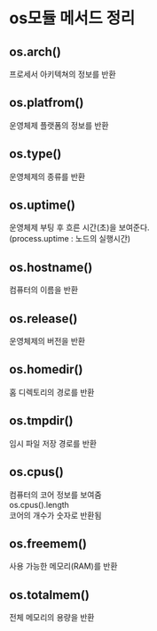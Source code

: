 os모듈 메서드 정리
===============
## os.arch()  
프로세서 아키텍쳐의 정보를 반환  

## os.platfrom()  
운영체제 플랫폼의 정보를 반환  

## os.type()  
운영체제의 종류를 반환  

## os.uptime()  
운영체제 부팅 후 흐른 시간(초)을 보여준다.  
(process.uptime : 노드의 실행시간)  

## os.hostname()  
컴퓨터의 이름을 반환  

## os.release()  
운영체제의 버전을 반환  

## os.homedir()  
홈 디렉토리의 경로를 반환  

## os.tmpdir()  
임시 파일 저장 경로를 반환  

## os.cpus()  
컴퓨터의 코어 정보를 보여줌  
os.cpus().length  
코어의 개수가 숫자로 반환됨  

## os.freemem()  
사용 가능한 메모리(RAM)를 반환  

## os.totalmem()  
전체 메모리의 용량을 반환  